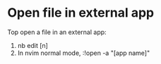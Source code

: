# Open file in external app

Top open a file in an external app:

1. nb edit [n] <!-- Open the file [n] in nvim.-->
2. In nvim normal mode, :!open -a "[app name]"


